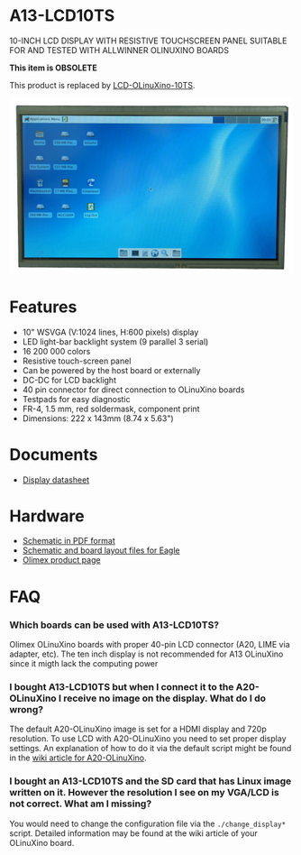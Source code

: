 # A13-LCD10TS

10-INCH LCD DISPLAY WITH RESISTIVE TOUCHSCREEN PANEL SUITABLE FOR AND TESTED WITH ALLWINNER OLINUXINO BOARDS

**This item is OBSOLETE**

This product is replaced by [LCD-OLinuXino-10TS](../LCD-OLinuXino-10TS).

![A13-LCD10TS Front](doc/images/A13-LCD10TS-1.jpg "A13-LCD10TS Front View")

# Features

- 10" WSVGA (V:1024 lines, H:600 pixels) display
- LED light-bar backlight system (9 parallel 3 serial)
- 16 200 000 colors
- Resistive touch-screen panel
- Can be powered by the host board or externally
- DC-DC for LCD backlight
- 40 pin connector for direct connection to OLinuXino boards
- Testpads for easy diagnostic
- FR-4, 1.5 mm, red soldermask, component print
- Dimensions: 222 x 143mm (8.74 x 5.63")

# Documents

- [Display datasheet](doc/datasheets/F101TT50_1_release.pdf)

# Hardware

- [Schematic in PDF format](A13-LCD10TS_sch.pdf)
- [Schematic and board layout files for Eagle](.)
- [Olimex product page](https://www.olimex.com/Products/Retired/A13-LCD10TS/open-source-hardware)

# FAQ

### Which boards can be used with A13-LCD10TS?

Olimex OLinuXino boards with proper 40-pin LCD connector (A20, LIME via adapter, etc).
The ten inch display is not recommended for A13 OLinuXino since it migth lack the computing power

### I bought A13-LCD10TS but when I connect it to the A20-OLinuXino I receive no image on the display. What do I do wrong?

The default A20-OLinuXino image is set for a HDMI display and 720p resolution.
To use LCD with A20-OLinuXino you need to set proper display settings.
An explanation of how to do it via the default script might be found in the [wiki article for A20-OLinuXino](https://www.olimex.com/wiki/A20-OLinuXino-MICRO).

### I bought an A13-LCD10TS and the SD card that has Linux image written on it. However the resolution I see on my VGA/LCD is not correct. What am I missing?

You would need to change the configuration file via the ``./change_display*`` script.
Detailed information may be found at the wiki article of your OLinuXino board.